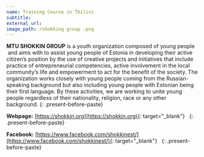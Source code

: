 ```yaml
---
name: Training Course in Tbilisi
subtitle:
external_url:
image_path: /shokking group .png
---
```


**MTU SHOKKIN GROUP** is a youth organization composed of young people &nbsp;and aims with to assist young people of Estonia in developing their active citizen’s position by the use of creative projects and initiatives that include practice of entrepreneurial competencies, active involvement in the local community’s life and empowerment to act for the benefit of the society. The organization works closely with young people coming from the Russian-speaking background but also including young people with Estonian being their first language. By these activities, we are working to unite young people regardless of their nationality, religion, race or any other background.
{: .present-before-paste}

**Webpage:**&nbsp;[https://shokkin.org](https://shokkin.org){: target="_blank"} &nbsp;
{: .present-before-paste}

**Facebook:** [https://www.facebook.com/shokkinest/](https://www.facebook.com/shokkinest/){: target="_blank"} &nbsp;
{: .present-before-paste}